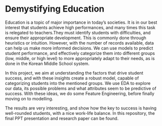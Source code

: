 # Demystifying Education

Education is a topic of major importance in today’s societies. It is in our best interest that students achieve high performances, and many times this task is relegated to teachers.They must identify students with difficulties, and ensure their appropriate development. This is commonly done through heuristics or intuition. However, with the number of records available, data can help us make more
informed decisions. We can use models to predict student performance, and effectively categorize them into different groups (low, middle, or high level) to more appropriately adapt to their needs, as is done in the Korean Middle School system.

In this project, we aim at understanding the factors that drive student success, and with these insights create a robust model, capable of categorizing students into the mentioned groups.
We use EDA to explore our data, its possible problems and what attributes seem to be predictive of success. With these ideas, we do some Feature Engineering, before finally moving on to modelling.

The results are very interesting, and show how the key to success is having well-rounded students, with a nice work-life balance.
In this repository, the final PPT presentation and research paper can be found.
